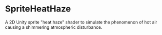 # SpriteHeatHaze

A 2D Unity sprite "heat haze" shader to simulate the phenomenon of hot air causing a shimmering atmospheric disturbance.
